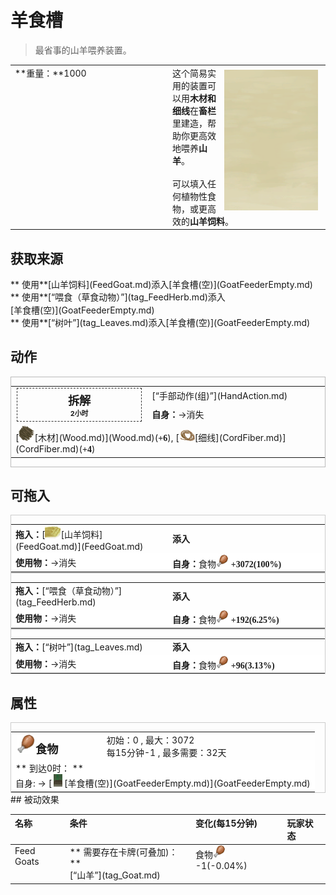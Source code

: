 # 羊食槽  
> 最省事的山羊喂养装置。  
  
<table class="table table-bordered" data-toggle="table"  data-show-header="false"><thead style="display:none"><tr ><th  style="width:50%;text-align:left;vertical-align:top;"  >title</th><th  style="width:50%;text-align:left;vertical-align:top;"  ></th></tr></thead><tr ><td  style="width:50%;text-align:left;vertical-align:top;"  >**重量：**1000</td><td  style="width:50%;text-align:left;vertical-align:top;"  ><div style="float:right; margin:5px"><div class="gamecard" style="width:150px; height:225px;"><a href="GoatFeeder.md" style="color:black"><img class="bg" decoding="async" src="../wiki/Sprite/BG_SandFront.png" href="a.md" style="max-width:150px;max-height:225px;"><img decoding="async" src="../wiki/Sprite/FeedingTrough.png" class="cardimageNoBack" style="transform: translate(-50%, 0%) scale(0.4398826979472141);"><span style="font-size: 25px;">羊食槽</span></a></div></div>这个简易实用的装置可以用<b>木材和细线</b>在<b>畜栏</b>里建造，帮助你更高效地喂养<b>山羊</b>。<br><br>可以填入任何植物性食物，或更高效的<b>山羊饲料</b>。</td></tr></tbody></table>  
  
## 获取来源  
<div style="display:inline-block"><div class="gamedatalist" style="text-align:left;min-width:200px;min-height:0px;"><div style="display:inline-block"><div style="display:inline-block;vertical-align:middle;">** 使用**[山羊饲料](FeedGoat.md)添入</div><div style="display:inline-block;vertical-align:middle;">[羊食槽(空)](GoatFeederEmpty.md)</div></div></div><div class="gamedatalist" style="text-align:left;min-width:200px;min-height:0px;"><div style="display:inline-block"><div style="display:inline-block;vertical-align:middle;">** 使用**[“喂食（草食动物）”](tag_FeedHerb.md)添入</div><div style="display:inline-block;vertical-align:middle;">[羊食槽(空)](GoatFeederEmpty.md)</div></div></div><div class="gamedatalist" style="text-align:left;min-width:200px;min-height:0px;"><div style="display:inline-block"><div style="display:inline-block;vertical-align:middle;">** 使用**[“树叶”](tag_Leaves.md)添入</div><div style="display:inline-block;vertical-align:middle;">[羊食槽(空)](GoatFeederEmpty.md)</div></div></div></div>  
  
## 动作  
<div  style="border:1px solid #BBB"><table><tr><td rowspan="2" style="width:200px;text-align:center;font-size:1.3em;font-weight:bold"><div style="padding:5px;border:1px dashed #333"><div>拆解</div><div style="font-size:0.6em;"><font data-toggle="tooltip" data-placement="top" title="8TP">2小时</font></div></div></td><td>[“手部动作(组)”](HandAction.md)</td></tr><tr><td><b>自身：</b>→消失</td></tr><tr><td colspan="2">[<div style="width:25px;display:inline-block;text-align:center"><img decoding="async" src="../wiki/Sprite/Firewood.png" href="a.md" style="max-width:25px;max-height:25px;"></div>[木材](Wood.md)](Wood.md)(<span style="font-family:ui-monospace"><b>+6</b></span>), [<div style="width:25px;display:inline-block;text-align:center"><img decoding="async" src="../wiki/Sprite/CordFiber.png" href="a.md" style="max-width:25px;max-height:25px;"></div>[细线](CordFiber.md)](CordFiber.md)(<span style="font-family:ui-monospace"><b>+4</b></span>)</td></tr></table></div>  
  
  
## 可拖入  
<div  style="border:1px solid #CCC;"><table style="margin-bottom:0px;"><tr><td style="width:40%;text-align:left; background-color:#FEFEFE"><b>拖入：</b>[<div style="width:25px;display:inline-block;text-align:center"><img decoding="async" src="../wiki/Sprite/GoatFeed.png" href="a.md" style="max-width:25px;max-height:25px;"></div>[山羊饲料](FeedGoat.md)](FeedGoat.md)</td><td style="width:40%;font-size:1em;font-weight:bold;background-color:#FEFEFE">添入  </td></tr><tr style="background-color:#FFFFFF"><td style=""><b>使用物：</b>→消失</td><td style=""><b>自身：</b>食物<div style="width:20px;display:inline-block;text-align:center"><img decoding="async" src="../wiki/Sprite/Hunger.png" href="a.md" style="max-width:20px;max-height:20px;"></div>  <span style="font-family:ui-monospace"><b>+3072(100%)</b></span></td></tr></table></div>  
<div  style="border:1px solid #CCC;"><table style="margin-bottom:0px;"><tr><td style="width:40%;text-align:left; background-color:#FEFEFE"><b>拖入：</b>[“喂食（草食动物）”](tag_FeedHerb.md)</td><td style="width:40%;font-size:1em;font-weight:bold;background-color:#FEFEFE">添入  </td></tr><tr style="background-color:#FFFFFF"><td style=""><b>使用物：</b>→消失</td><td style=""><b>自身：</b>食物<div style="width:20px;display:inline-block;text-align:center"><img decoding="async" src="../wiki/Sprite/Hunger.png" href="a.md" style="max-width:20px;max-height:20px;"></div>  <span style="font-family:ui-monospace"><b>+192(6.25%)</b></span></td></tr></table></div>  
<div  style="border:1px solid #CCC;"><table style="margin-bottom:0px;"><tr><td style="width:40%;text-align:left; background-color:#FEFEFE"><b>拖入：</b>[“树叶”](tag_Leaves.md)</td><td style="width:40%;font-size:1em;font-weight:bold;background-color:#FEFEFE">添入  </td></tr><tr style="background-color:#FFFFFF"><td style=""><b>使用物：</b>→消失</td><td style=""><b>自身：</b>食物<div style="width:20px;display:inline-block;text-align:center"><img decoding="async" src="../wiki/Sprite/Hunger.png" href="a.md" style="max-width:20px;max-height:20px;"></div>  <span style="font-family:ui-monospace"><b>+96(3.13%)</b></span></td></tr></table></div>  
  
## 属性   
<div  style="border:1px solid #CCC;"><table style="margin-bottom:0px;"><tr><td style="width:30%;text-align:left; background-color:#FEFEFE;font-size:1.3em;font-weight:bold;"><div style="width:30px;display:inline-block;text-align:center"><img decoding="async" src="../wiki/Sprite/Hunger.png" href="a.md" style="max-width:30px;max-height:30px;"></div>食物</td><td style="font-size:1em;background-color:#FEFEFE">初始：0 , 最大：3072<br>每15分钟-1 , 最多需要：<font data-toggle="tooltip" data-placement="top" title="3072TP">32天</font></td></tr><tr style="background-color:#FFFFFF"><td colspan=2>** 到达0时： **<br>自身: → [<div style="width:20px;display:inline-block;text-align:center"><img decoding="async" src="../wiki/Sprite/FeedingTroughEmpty.png" href="a.md" style="max-width:20px;max-height:20px;"></div>[羊食槽(空)](GoatFeederEmpty.md)](GoatFeederEmpty.md)</td></tr></table></div>  
## 被动效果  
<table class="table table-bordered" data-toggle="table"  ><thead style=""><tr ><th  style="text-align:left;vertical-align:top;"  >名称</th><th  style="text-align:left;vertical-align:top;"  >条件</th><th  style="text-align:left;vertical-align:top;"  >变化(每15分钟)</th><th  style="text-align:left;vertical-align:top;"  data-sortable="true"  >玩家状态</th></tr></thead><tr ><td  style="text-align:left;vertical-align:top;"  >Feed Goats</td><td  style="text-align:left;vertical-align:top;"  >** 需要存在卡牌(可叠加)：**<br>[“山羊”](tag_Goat.md)</td><td  style="text-align:left;vertical-align:top;"  >食物<div style="width:20px;display:inline-block;text-align:center"><img decoding="async" src="../wiki/Sprite/Hunger.png" href="a.md" style="max-width:20px;max-height:20px;"></div> -1(-0.04%)</td><td  style="text-align:left;vertical-align:top;"  ></td></tr></tbody></table>  
  


<script>document.title="羊食槽 - 卡牌生存百科 Card Survival Wiki";</script>